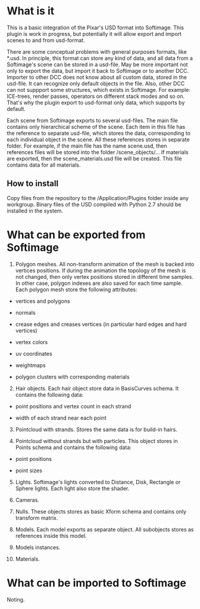 # What is it

This is a basic integration of the Pixar's USD format into Softimage. This plugin is work in progress, but potentially it will allow export and import scenes to and from usd-format. 

There are some conceptual problems with general purposes formats, like *.usd. In principle, this format can store any kind of data, and all data from a Softimage's scene can be stored in a usd-file. May be more important not only to export the data, but import it back to Softimage or to another DCC. Importer to other DCC does not know about all custom data, stored in the usd-file. It can recognize only default objects in the file. Also, other DCC can not suppport some structures, which exists in Softimage. For example: ICE-trees, render passes, operators on different stack modes and so on. That's why the plugin export to usd-format only data, which supports by default.

Each scene from Softimage exports to several usd-files. The main file contains only hierarchical scheme of the scene. Each item in this file has the reference to separate usd-file, which stores the data, corresponding to each individual object in the scene. All these references stores in separate folder. For example, if the main file has the name scene.usd, then references files will be stored into the folder /scene_objects/... If materials are exported, then the scene_materials.usd file will be created. This file contains data for all materials. 

## How to install

Copy files from the repository to the /Application/Plugins folder inside any workgroup. Binary files of the USD compiled with Python 2.7 should be installed in the system.

# What can be exported from Softimage

1. Polygon meshes. All non-transform animation of the mesh is backed into vertices positions. If during the animation the topology of the mesh is not changed, then only vertex positions stored in different time samples. In other case, polygon indexes are also saved for each time sample. Each polygon mesh store the following attributes:

- vertices and polygons

- normals

- crease edges and creases vertices (in particular hard edges and hard vertices)

- vertex colors

- uv coordinates

- weightmaps

- polygon clusters with corresponding materials

2. Hair objects. Each hair object store data in BasisCurves schema. It contains the following data:

- point positions and vertex count in each strand

- width of each strand near each point

3. Pointcloud with strands. Stores the same data is for build-in hairs.

4. Pointcloud without strands but with particles. This object stores in Points schema and contains the following data:

- point positions

- point sizes

5. Lights. Softimage's lights converted to Distance, Disk, Rectangle or Sphere lights. Each light also store the shader.

6. Cameras.

7. Nulls. These objects stores as basic Xform schema and contains only transform matrix.

8. Models. Each model exports as separate object. All subobjects stores as references inside this model.

9. Models instances.

10. Materials.


# What can be imported to Softimage

Noting.